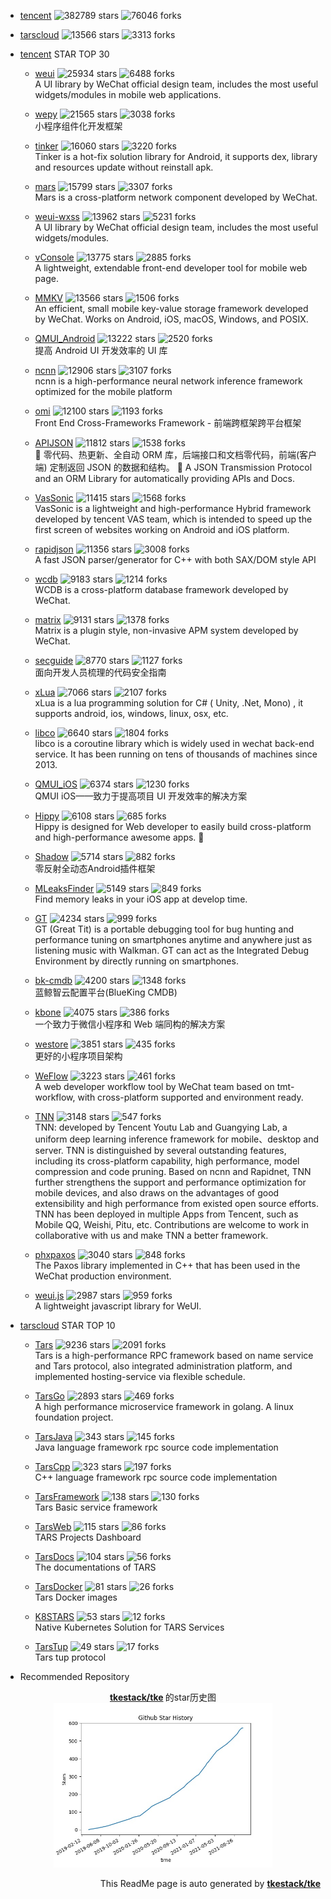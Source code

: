 
+ [tencent](https://github.com/tencent)
![382789 stars](https://img.shields.io/badge/Stars-382789-green)
![76046 forks](https://img.shields.io/badge/Forks-76046-green)

+ [tarscloud](https://github.com/tarscloud)
![13566 stars](https://img.shields.io/badge/Stars-13566-green)
![3313 forks](https://img.shields.io/badge/Forks-3313-green)





+ [tencent](https://github.com/tencent) STAR TOP 30 
    
    + [weui](https://github.com/tencent/weui) 
    ![25934 stars](https://img.shields.io/badge/Stars-25934-green)
    ![6488 forks](https://img.shields.io/badge/Forks-6488-green)  
    A UI library by WeChat official design team, includes the most useful widgets/modules in mobile web applications.
    
    + [wepy](https://github.com/tencent/wepy) 
    ![21565 stars](https://img.shields.io/badge/Stars-21565-green)
    ![3038 forks](https://img.shields.io/badge/Forks-3038-green)  
    小程序组件化开发框架
    
    + [tinker](https://github.com/tencent/tinker) 
    ![16060 stars](https://img.shields.io/badge/Stars-16060-green)
    ![3220 forks](https://img.shields.io/badge/Forks-3220-green)  
    Tinker is a hot-fix solution library for Android, it supports dex, library and resources update without reinstall apk.
    
    + [mars](https://github.com/tencent/mars) 
    ![15799 stars](https://img.shields.io/badge/Stars-15799-green)
    ![3307 forks](https://img.shields.io/badge/Forks-3307-green)  
    Mars is a cross-platform network component  developed by WeChat.
    
    + [weui-wxss](https://github.com/tencent/weui-wxss) 
    ![13962 stars](https://img.shields.io/badge/Stars-13962-green)
    ![5231 forks](https://img.shields.io/badge/Forks-5231-green)  
    A UI library by WeChat official design team, includes the most useful widgets/modules.
    
    + [vConsole](https://github.com/tencent/vConsole) 
    ![13775 stars](https://img.shields.io/badge/Stars-13775-green)
    ![2885 forks](https://img.shields.io/badge/Forks-2885-green)  
    A lightweight, extendable front-end developer tool for mobile web page.
    
    + [MMKV](https://github.com/tencent/MMKV) 
    ![13566 stars](https://img.shields.io/badge/Stars-13566-green)
    ![1506 forks](https://img.shields.io/badge/Forks-1506-green)  
    An efficient, small mobile key-value storage framework developed by WeChat. Works on Android, iOS, macOS, Windows, and POSIX.
    
    + [QMUI_Android](https://github.com/tencent/QMUI_Android) 
    ![13222 stars](https://img.shields.io/badge/Stars-13222-green)
    ![2520 forks](https://img.shields.io/badge/Forks-2520-green)  
    提高 Android UI 开发效率的 UI 库
    
    + [ncnn](https://github.com/tencent/ncnn) 
    ![12906 stars](https://img.shields.io/badge/Stars-12906-green)
    ![3107 forks](https://img.shields.io/badge/Forks-3107-green)  
    ncnn is a high-performance neural network inference framework optimized for the mobile platform
    
    + [omi](https://github.com/tencent/omi) 
    ![12100 stars](https://img.shields.io/badge/Stars-12100-green)
    ![1193 forks](https://img.shields.io/badge/Forks-1193-green)  
     Front End Cross-Frameworks Framework - 前端跨框架跨平台框架
    
    + [APIJSON](https://github.com/tencent/APIJSON) 
    ![11812 stars](https://img.shields.io/badge/Stars-11812-green)
    ![1538 forks](https://img.shields.io/badge/Forks-1538-green)  
    🚀 零代码、热更新、全自动 ORM 库，后端接口和文档零代码，前端(客户端) 定制返回 JSON 的数据和结构。 🚀 A JSON Transmission Protocol and an ORM Library for automatically providing APIs and Docs.
    
    + [VasSonic](https://github.com/tencent/VasSonic) 
    ![11415 stars](https://img.shields.io/badge/Stars-11415-green)
    ![1568 forks](https://img.shields.io/badge/Forks-1568-green)  
    VasSonic is a lightweight and high-performance Hybrid framework developed by tencent VAS team, which is intended to speed up the first screen of websites working on Android and iOS platform. 
    
    + [rapidjson](https://github.com/tencent/rapidjson) 
    ![11356 stars](https://img.shields.io/badge/Stars-11356-green)
    ![3008 forks](https://img.shields.io/badge/Forks-3008-green)  
    A fast JSON parser/generator for C++ with both SAX/DOM style API
    
    + [wcdb](https://github.com/tencent/wcdb) 
    ![9183 stars](https://img.shields.io/badge/Stars-9183-green)
    ![1214 forks](https://img.shields.io/badge/Forks-1214-green)  
    WCDB is a cross-platform database framework developed by WeChat.
    
    + [matrix](https://github.com/tencent/matrix) 
    ![9131 stars](https://img.shields.io/badge/Stars-9131-green)
    ![1378 forks](https://img.shields.io/badge/Forks-1378-green)  
    Matrix is a plugin style, non-invasive APM system developed by WeChat.
    
    + [secguide](https://github.com/tencent/secguide) 
    ![8770 stars](https://img.shields.io/badge/Stars-8770-green)
    ![1127 forks](https://img.shields.io/badge/Forks-1127-green)  
    面向开发人员梳理的代码安全指南
    
    + [xLua](https://github.com/tencent/xLua) 
    ![7066 stars](https://img.shields.io/badge/Stars-7066-green)
    ![2107 forks](https://img.shields.io/badge/Forks-2107-green)  
    xLua is a lua programming solution for  C# ( Unity, .Net, Mono) , it supports android, ios, windows, linux, osx, etc.
    
    + [libco](https://github.com/tencent/libco) 
    ![6640 stars](https://img.shields.io/badge/Stars-6640-green)
    ![1804 forks](https://img.shields.io/badge/Forks-1804-green)  
    libco is a coroutine library which is widely used in wechat  back-end service. It has been running on tens of thousands of machines since 2013.
    
    + [QMUI_iOS](https://github.com/tencent/QMUI_iOS) 
    ![6374 stars](https://img.shields.io/badge/Stars-6374-green)
    ![1230 forks](https://img.shields.io/badge/Forks-1230-green)  
    QMUI iOS——致力于提高项目 UI 开发效率的解决方案
    
    + [Hippy](https://github.com/tencent/Hippy) 
    ![6108 stars](https://img.shields.io/badge/Stars-6108-green)
    ![685 forks](https://img.shields.io/badge/Forks-685-green)  
    Hippy is designed for Web developer to easily build cross-platform and high-performance awesome apps. 👏
    
    + [Shadow](https://github.com/tencent/Shadow) 
    ![5714 stars](https://img.shields.io/badge/Stars-5714-green)
    ![882 forks](https://img.shields.io/badge/Forks-882-green)  
    零反射全动态Android插件框架
    
    + [MLeaksFinder](https://github.com/tencent/MLeaksFinder) 
    ![5149 stars](https://img.shields.io/badge/Stars-5149-green)
    ![849 forks](https://img.shields.io/badge/Forks-849-green)  
    Find memory leaks in your iOS app at develop time.
    
    + [GT](https://github.com/tencent/GT) 
    ![4234 stars](https://img.shields.io/badge/Stars-4234-green)
    ![999 forks](https://img.shields.io/badge/Forks-999-green)  
    GT (Great Tit) is a portable debugging tool for bug hunting and performance tuning on smartphones anytime and anywhere just as listening music with Walkman. GT can act as the Integrated Debug Environment by directly running on smartphones.
    
    + [bk-cmdb](https://github.com/tencent/bk-cmdb) 
    ![4200 stars](https://img.shields.io/badge/Stars-4200-green)
    ![1348 forks](https://img.shields.io/badge/Forks-1348-green)  
    蓝鲸智云配置平台(BlueKing CMDB)
    
    + [kbone](https://github.com/tencent/kbone) 
    ![4075 stars](https://img.shields.io/badge/Stars-4075-green)
    ![386 forks](https://img.shields.io/badge/Forks-386-green)  
    一个致力于微信小程序和 Web 端同构的解决方案
    
    + [westore](https://github.com/tencent/westore) 
    ![3851 stars](https://img.shields.io/badge/Stars-3851-green)
    ![435 forks](https://img.shields.io/badge/Forks-435-green)  
    更好的小程序项目架构
    
    + [WeFlow](https://github.com/tencent/WeFlow) 
    ![3223 stars](https://img.shields.io/badge/Stars-3223-green)
    ![461 forks](https://img.shields.io/badge/Forks-461-green)  
    A web developer workflow tool by WeChat team based on tmt-workflow, with cross-platform supported and environment ready.
    
    + [TNN](https://github.com/tencent/TNN) 
    ![3148 stars](https://img.shields.io/badge/Stars-3148-green)
    ![547 forks](https://img.shields.io/badge/Forks-547-green)  
    TNN: developed by Tencent Youtu Lab and Guangying Lab, a uniform deep learning inference framework for mobile、desktop and server. TNN is distinguished by several outstanding features, including its cross-platform capability, high performance, model compression and code pruning. Based on ncnn and Rapidnet, TNN further strengthens the support and performance optimization for mobile devices, and also draws on the advantages of good extensibility and high performance from existed open source efforts. TNN has been deployed in multiple Apps from Tencent, such as Mobile QQ, Weishi, Pitu, etc. Contributions are welcome to work in collaborative with us and make TNN a better framework. 
    
    + [phxpaxos](https://github.com/tencent/phxpaxos) 
    ![3040 stars](https://img.shields.io/badge/Stars-3040-green)
    ![848 forks](https://img.shields.io/badge/Forks-848-green)  
    The Paxos library implemented in C++ that has been used in the WeChat production environment.
    
    + [weui.js](https://github.com/tencent/weui.js) 
    ![2987 stars](https://img.shields.io/badge/Stars-2987-green)
    ![959 forks](https://img.shields.io/badge/Forks-959-green)  
    A lightweight javascript library for WeUI.
    

+ [tarscloud](https://github.com/tarscloud) STAR TOP 10 
    
    + [Tars](https://github.com/tarscloud/Tars) 
    ![9236 stars](https://img.shields.io/badge/Stars-9236-green)
    ![2091 forks](https://img.shields.io/badge/Forks-2091-green)  
    Tars is a high-performance RPC framework based on name service and Tars protocol, also integrated administration platform, and implemented hosting-service via flexible schedule.
    
    + [TarsGo](https://github.com/tarscloud/TarsGo) 
    ![2893 stars](https://img.shields.io/badge/Stars-2893-green)
    ![469 forks](https://img.shields.io/badge/Forks-469-green)  
    A  high performance microservice  framework  in golang. A linux foundation project.
    
    + [TarsJava](https://github.com/tarscloud/TarsJava) 
    ![343 stars](https://img.shields.io/badge/Stars-343-green)
    ![145 forks](https://img.shields.io/badge/Forks-145-green)  
    Java language framework rpc source code implementation
    
    + [TarsCpp](https://github.com/tarscloud/TarsCpp) 
    ![323 stars](https://img.shields.io/badge/Stars-323-green)
    ![197 forks](https://img.shields.io/badge/Forks-197-green)  
    C++ language framework rpc source code implementation
    
    + [TarsFramework](https://github.com/tarscloud/TarsFramework) 
    ![138 stars](https://img.shields.io/badge/Stars-138-green)
    ![130 forks](https://img.shields.io/badge/Forks-130-green)  
    Tars Basic service framework
    
    + [TarsWeb](https://github.com/tarscloud/TarsWeb) 
    ![115 stars](https://img.shields.io/badge/Stars-115-green)
    ![86 forks](https://img.shields.io/badge/Forks-86-green)  
    TARS Projects Dashboard
    
    + [TarsDocs](https://github.com/tarscloud/TarsDocs) 
    ![104 stars](https://img.shields.io/badge/Stars-104-green)
    ![56 forks](https://img.shields.io/badge/Forks-56-green)  
    The documentations of TARS
    
    + [TarsDocker](https://github.com/tarscloud/TarsDocker) 
    ![81 stars](https://img.shields.io/badge/Stars-81-green)
    ![26 forks](https://img.shields.io/badge/Forks-26-green)  
    Tars Docker  images
    
    + [K8STARS](https://github.com/tarscloud/K8STARS) 
    ![53 stars](https://img.shields.io/badge/Stars-53-green)
    ![12 forks](https://img.shields.io/badge/Forks-12-green)  
    Native Kubernetes  Solution for TARS Services
    
    + [TarsTup](https://github.com/tarscloud/TarsTup) 
    ![49 stars](https://img.shields.io/badge/Stars-49-green)
    ![17 forks](https://img.shields.io/badge/Forks-17-green)  
    Tars tup protocol
    


+ Recommended Repository  
<p align="center">
      <strong>
        <a href="https://github.com/tkestack/tke" target="_blank">tkestack/tke</a>
      </strong>  的star历史图
  <br>
  <img src="https://raw.githubusercontent.com/ButterAndButterfly/GithubTools/master/data/stars_history.jpg" width="350px"></img>    
</p>

<p align="right">
      This ReadMe page is auto generated by 
      <strong>
        <a href="https://github.com/tkestack/tke" target="_blank">tkestack/tke</a><br>
      </strong>   
</p>